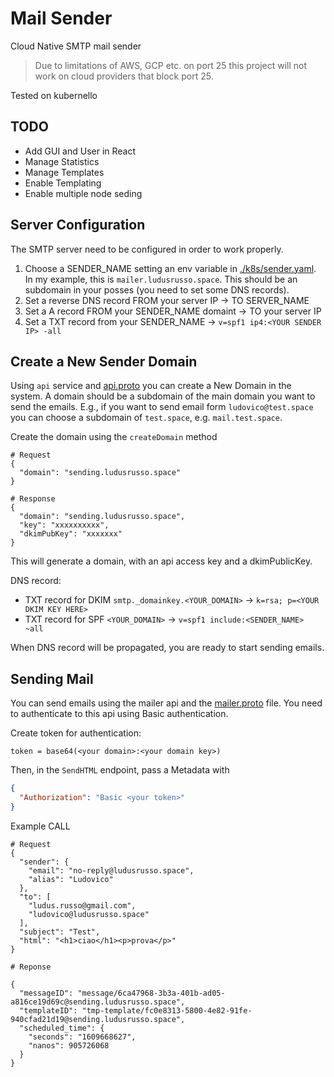 # Mail Sender

Cloud Native SMTP mail sender

> Due to limitations of AWS, GCP etc. on port 25 this project will not work on cloud providers that block port 25.

Tested on kubernello

## TODO

- Add GUI and User in React
- Manage Statistics
- Manage Templates
- Enable Templating
- Enable multiple node seding

## Server Configuration

The SMTP server need to be configured in order to work properly.

1. Choose a SENDER_NAME setting an env variable in [./k8s/sender.yaml](./k8s/sender.yaml). In my example, this is `mailer.ludusrusso.space`. This should be an subdomain in your posses (you need to set some DNS records).
2. Set a reverse DNS record FROM your server IP -> TO SERVER_NAME
3. Set a A record FROM your SENDER_NAME domaint -> TO your server IP
4. Set a TXT record from your SENDER_NAME -> `v=spf1 ip4:<YOUR SENDER IP> -all`

## Create a New Sender Domain

Using `api` service and [api.proto](./proto/api.proto) you can create a New Domain in the system.
A domain should be a subdomain of the main domain you want to send the emails.
E.g., if you want to send email form `ludovico@test.space` you can choose a subdomain of `test.space`, e.g. `mail.test.space`.

Create the domain using the `createDomain` method

```
# Request
{
  "domain": "sending.ludusrusso.space"
}

# Response
{
  "domain": "sending.ludusrusso.space",
  "key": "xxxxxxxxxx",
  "dkimPubKey": "xxxxxxx"
}
```

This will generate a domain, with an api access key and a dkimPublicKey.

DNS record:

- TXT record for DKIM `smtp._domainkey.<YOUR_DOMAIN>` -> `k=rsa; p=<YOUR DKIM KEY HERE>`
- TXT record for SPF `<YOUR_DOMAIN>` -> `v=spf1 include:<SENDER_NAME> ~all`

When DNS record will be propagated, you are ready to start sending emails.

## Sending Mail

You can send emails using the mailer api and the [mailer.proto](./proto/mailer.proto) file.
You need to authenticate to this api using Basic authentication.

Create token for authentication:

`token = base64(<your domain>:<your domain key>)`

Then, in the `SendHTML` endpoint, pass a Metadata with

```json
{
  "Authorization": "Basic <your token>"
}
```

Example CALL

```
# Request
{
  "sender": {
    "email": "no-reply@ludusrusso.space",
    "alias": "Ludovico"
  },
  "to": [
    "ludus.russo@gmail.com",
    "ludovico@ludusrusso.space"
  ],
  "subject": "Test",
  "html": "<h1>ciao</h1><p>prova</p>"
}

# Reponse

{
  "messageID": "message/6ca47968-3b3a-401b-ad05-a816ce19d69c@sending.ludusrusso.space",
  "templateID": "tmp-template/fc0e8313-5800-4e82-91fe-940cfad21d19@sending.ludusrusso.space",
  "scheduled_time": {
    "seconds": "1609668627",
    "nanos": 905726068
  }
}
```
